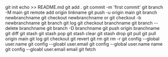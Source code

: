 git init
echo >> README.md
git add .
git commit -m 'first commit'
git branch -M main
git remote add origin linkname
git push -u origin main
git branch newbranchname
git checkout newbranchname
or 
git checkout -b newbranchname
git branch
git log
git checkout branchname
git branch --delete branchname
git branch -D branchname
git push origin branchname
git diff
git stash
git stash pop
git stash clear
git stash drop
git pull
git pull origin main
git log
git checkout <commithash>
git revert <commithash>
git rm <filename>
git rm -r <foldername>
git config --global user.name
git config --gloabl user.email
git config --global user.name name
git config --gloabl user.email email
git fetch
